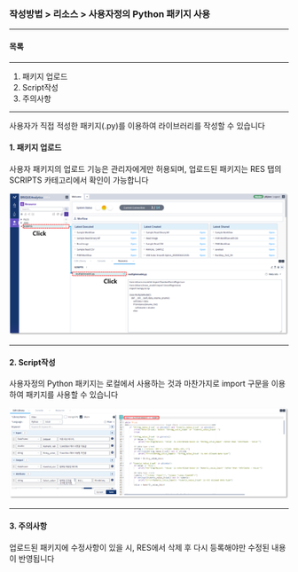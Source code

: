 ### 작성방법 > 리소스 > 사용자정의 Python 패키지 사용



------

#### 목록

------

1. 패키지 업로드
2. Script작성
3. 주의사항



------

사용자가 직접 적성한 패키지(.py)를 이용하여 라이브러리를 작성할 수 있습니다



#### 1. 패키지 업로드



사용자 패키지의 업로드 기능은 관리자에게만 허용되며, 업로드된 패키지는 RES 탭의 SCRIPTS 카테고리에서 확인이 가능합니다

![image-20200615163718394](./img/작성방법_01_리소스_04_사용자정의_Python_패키지사용-01.png)



------

#### 2. Script작성



사용자정의 Python 패키지는 로컬에서 사용하는 것과 마찬가지로 import 구문을 이용하여 패키지를 사용할 수 있습니다

![image-20200615164040157](./img/작성방법_01_리소스_04_사용자정의_Python_패키지사용-02.png)



------

#### 3. 주의사항

업로드된 패키지에 수정사항이 있을 시, RES에서 삭제 후 다시 등록해야만 수정된 내용이 반영됩니다


